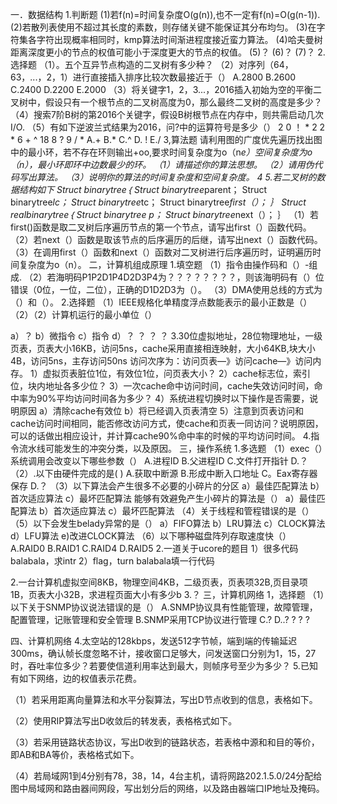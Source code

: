 一．数据结构
1.判断题
(1)若f(n)=时间复杂度O(g(n)),也不一定有f(n)=O(g(n-1)).
(2)若散列表使用不超过其长度的素数，则存储关键不能保证其分布均匀。
(3)在字符集各字符出现概率相同时，kmp算法时间渐进程度接近蛮力算法。
(4)哈夫曼树距离深度更小的节点的权值可能小于深度更大的节点的权值。
(5)？
(6)？
(7)？
2.选择题
（1）。五个互异节点构造的二叉树有多少种？
（2）对序列（64，63，...，2，1）进行直接插入排序比较次数最接近于（）
A.2800  B.2600  C.2400  D.2200  E.2000
（3）将关键字1，2，3...，2016插入初始为空的平衡二叉树中，假设只有一个根节点的二叉树高度为0，那么最终二叉树的高度是多少？
（4）搜索7阶B树的第2016个关键字，假设B树根节点在内存中，则共需启动几次I/O.
（5）有如下逆波兰式结果为2016，问?中的运算符号是多少（）
2  0 ！ *  2  2  *  6  +  ^  18  8  ?  9  /  *
A.+  B.*  C.^  D. !  E./
3,算法题
请利用图的广度优先遍历找出图中的最小环，若不存在环则输出+oo,要求时间复杂度为o（n*e）空间复杂度为o（n），最小环即环中边数最少的环。
（1）请描述你的算法思想。
（2）请用伪代码写出算法。
（3）说明你的算法的时间复杂度和空间复杂度。
4
5.若二叉树的数据结构如下
Struct binarytree｛
Struct binarytree*parent；
Struct binarytree*lc；
Struct binarytree*tc；
Struct binarytree*first（）；
｝
Struct realbinarytree｛
Struct binarytree p；
Struct binarytree*next（）；
｝
（1）若first()函数是取二叉树后序遍历节点的第一个节点，请写出first（）函数代码。
（2）若next（）函数是取该节点的后序遍历的后继，请写出next（）函数代码。
（3）在调用first（）函数和next（）函数对二叉树进行后序遍历时，证明遍历时间复杂度为o（n）。
二，计算机组成原理
1.填空题
（1）指令由操作码和（）-组成.
（2）若海明码P1P2D1P4D2D3P4为？？？？？？？？，则该海明码有（）位错误（0位，一位，二位），正确的D1D2D3为（）。
（3）DMA使用总线的方式为（）和（）。
2.选择题
（1）IEEE规格化单精度浮点数能表示的最小正数是（）
（2）（2）计算机运行的最小单位（）

a）？ b）微指令 c）指令 d）？
？
？
？
3.30位虚拟地址，28位物理地址，一级页表，页表大小16KB，访问5ns，cache采用直接相连映射，大小64KB,块大小4B，访问5ns，主存访问50ns
访问次序为：访问页表—》访问cache—》访问内存。
1）虚拟页表脏位1位，有效位1位，问页表大小？
2）cache标志位，索引位，块内地址各多少位？
3）一次cache命中访问时间，cache失效访问时间，命中率为90%平均访问时间各为多少？
4）系统进程切换时以下操作是否需要，说明原因
a）清除cache有效位
b）将已经调入页表清空
5）注意到页表访问和cache访问时间相同，能否修改访问方式，使cache和页表一同访问？说明原因，可以的话做出相应设计，并计算cache90%命中率的时候的平均访问时间。
4.指令流水线可能发生的冲突分类，以及原因。
三，操作系统
1.多选题
（1）exec（）系统调用会改变以下哪些参数（）
A.进程ID   B.父进程ID  C.文件打开指针 D.？
（2）.以下由硬件完成的是( )
A.获取中断源 B.形成中断入口地址 C。Eax寄存器保存 D.？
（3）以下算法会产生很多不必要的小碎片的分区
a）最佳匹配算法
b）首次适应算法
c）最坏匹配算法
能够有效避免产生小碎片的算法是（）
a）最佳匹配算法
b）首次适应算法
c）最坏匹配算法
（4）关于线程和管程错误的是（）
（5）以下会发生belady异常的是（）
a）FIFO算法
b）LRU算法
c）CLOCK算法
d）LFU算法
e)改进CLOCK算法
（6）以下哪种磁盘阵列存取速度快（）
A.RAID0
B.RAID1
C.RAID4
D.RAID5
2.一道关于ucore的题目
1）很多代码balabala，求intr
2）flag，turn balabala填一行代码

2.一台计算机虚拟空间8KB，物理空间4KB，二级页表，页表项32B,页目录项1B，页表大小32B，求进程页面大小有多少b
3.？
三，计算机网络
1，选择题
（1）以下关于SNMP协议说法错误的是（）
A.SNMP协议具有性能管理，故障管理，配置管理，记账管理和安全管理
B.SNMP采用TCP协议进行管理
C.?
D..?
?
?
?

四、计算机网络
4.太空站的128kbps，发送512字节帧，端到端的传输延迟300ms，确认帧长度忽略不计，接收窗口足够大，问发送窗口分别为1，15，27时，吞吐率位多少？若要使信道利用率达到最大，则帧序号至少为多少？
5.已知有如下网络，边的权值表示花费。


（1）若采用距离向量算法和水平分裂算法，写出D节点收到的信息，表格如下。


（2）使用RIP算法写出D收敛后的转发表，表格格式如下。

（3）若采用链路状态协议，写出D收到的链路状态，若表格中源和和目的等价，即AB和BA等价，表格格式如下。

（4）若局域网1到4分别有78，38，14，4台主机，请将网路202.1.5.0/24分配给图中局域网和路由器间网段，写出划分后的网络，以及路由器端口IP地址及掩码。


